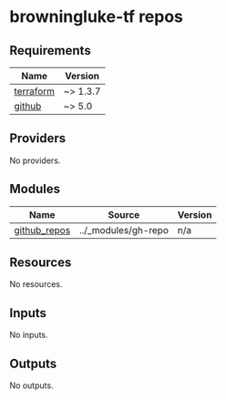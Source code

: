 # browningluke-tf repos

<!-- BEGINNING OF PRE-COMMIT-TERRAFORM DOCS HOOK -->
## Requirements

| Name | Version |
|------|---------|
| <a name="requirement_terraform"></a> [terraform](#requirement\_terraform) | ~> 1.3.7 |
| <a name="requirement_github"></a> [github](#requirement\_github) | ~> 5.0 |

## Providers

No providers.

## Modules

| Name | Source | Version |
|------|--------|---------|
| <a name="module_github_repos"></a> [github\_repos](#module\_github\_repos) | ../_modules/gh-repo | n/a |

## Resources

No resources.

## Inputs

No inputs.

## Outputs

No outputs.
<!-- END OF PRE-COMMIT-TERRAFORM DOCS HOOK -->
